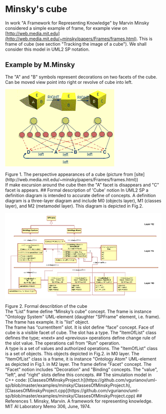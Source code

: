 # Minsky's cube
In work "A Framework for Representing Knowledge" by Marvin Minsky considered a simple example of frame,
for example view on [http://web.media.mit.edu](http://web.media.mit.edu/~minsky/papers/Frames/frames.html).
This is frame of cube (see section "Tracking the image of a cube"). We shall consider this model in UML2 SP notation.
## Example by M.Minsky
The "A" and "B" symbols represent decorations on two facets of the cube. 
Can be moved view point into right or revolve of cube into left.
<p><img src="Image4.gif" alt="" /></p>
Figure 1. The perspective appearances of a cube (picture from [site](http://web.media.mit.edu/~minsky/papers/Frames/frames.html))</br>
If make excursion around the cube then the "A" facet is disappears and "C" facet is appears.
## Formal description of 'Cube' notion
In UML2 SP a definition diagram is intended to accurate define of concepts. 
A definition diagram is a three-layer diagram and include M0 (objects layer), M1 (classes layer), and M2 (metamodel layer). 
This diagram is depicted in Fig.2.
<p><img src="cube.png" alt="" /></p>
Figure 2. Formal describtion of the cube</br>
The “List” frame define “Minsky’s cube” concept. The frame is instance "Ontology System" UML-element 
(daughter "SPFrame" element, i.e. frame). The frame has example. It is "list" object.</br> 
The frame has “currentItem” slot. It is slot define “face” concept. Face of cube is a visible facet of cube. 
The slot has a type. The "ItemOfList" class defines the type; 
«next» and «previous» operations define change rule of the slot value. The operations call from "Run" operation.</br>
A type is a set of values and authorized operations. The "ItemOfList" class is a set of objects. 
This objects depicted in Fig.2. in M0 layer. 
The "ItemOfList" class is a frame, it is instance "Ontology Atom" UML-element as depicted in Fig.1. in M2 layer. 
The frame define "Facet" concept. The "Facet" notion includes "Decoration" and "Binding" concepts.  
The "value", "left", and "right" slots define this concepts.
## The simulation model in C++ code:  
[ClassesOfMinskyProject.h](https://github.com/vgurianov/uml-sp/blob/master/examples/minsky/ClassesOfMinskyProject.h), 
[ClassesOfMinskyProject.cpp](https://github.com/vgurianov/uml-sp/blob/master/examples/minsky/ClassesOfMinskyProject.cpp)
## References
1. Minsky, Marvin. A framework for representing knowledge. MIT AI Laboratory Memo 306, June, 1974.
 
